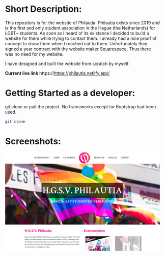 # Short Description:
This repository is for the website of Philautia. Philautia exists since 2019 and is the first and only student association in the Hague (the Netherlands) for LGBT+ students. As soon as I heard of its existance I decided to build a website for them while trying to contact them. I already had a nice proof of concept to show them when I reached out to them. Unfortunately they signed a year contract with the website maker Squarespace. Thus there was no need for my website.

I have designed and built the website from scratch by myself.

**Current live link**
https://https://philautia.netlify.app/

# Getting Started as a developer:
git clone or pull the project. No frameworks except for Bootstrap had been used. 
```sh 
git clone
```

# Screenshots:
![Screenshot of the home screen](images/homepage.PNG)

